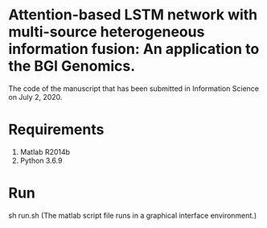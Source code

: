 # Attention-based LSTM network with multi-source heterogeneous information fusion: An application to the BGI Genomics. 
The code of the manuscript that has been submitted in Information Science on July 2, 2020.

# Requirements
1. Matlab R2014b
2. Python 3.6.9

# Run
sh run.sh (The matlab script file runs in a graphical interface environment.)


